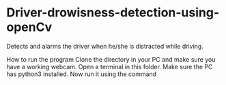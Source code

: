 # Driver-drowisness-detection-using-openCv
Detects and alarms the driver when he/she is distracted while driving.

How to run the program
Clone the directory in your PC and make sure you have a working webcam. Open a terminal in this folder. Make sure the PC has python3 installed. Now run it using the command
